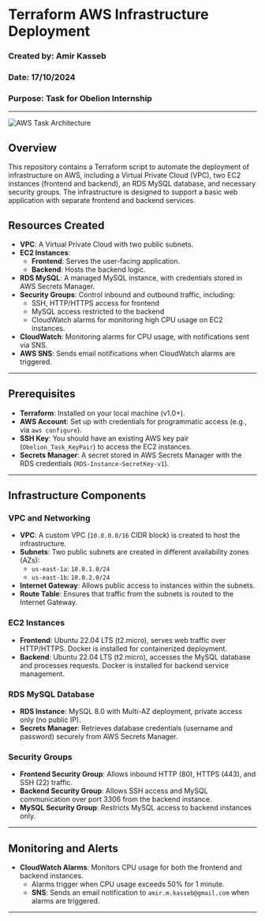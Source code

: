 # Terraform AWS Infrastructure Deployment
### Created by: Amir Kasseb  
### Date: 17/10/2024  
### Purpose: Task for Obelion Internship

---

![AWS Task  Architecture ](./Architceture.png.png)

## Overview

This repository contains a Terraform script to automate the deployment of infrastructure on AWS, including a Virtual Private Cloud (VPC), two EC2 instances (frontend and backend), an RDS MySQL database, and necessary security groups. The infrastructure is designed to support a basic web application with separate frontend and backend services.

## Resources Created

- **VPC**: A Virtual Private Cloud with two public subnets.
- **EC2 Instances**:
  - **Frontend**: Serves the user-facing application.
  - **Backend**: Hosts the backend logic.
- **RDS MySQL**: A managed MySQL instance, with credentials stored in AWS Secrets Manager.
- **Security Groups**: Control inbound and outbound traffic, including:
  - SSH, HTTP/HTTPS access for frontend
  - MySQL access restricted to the backend
  - CloudWatch alarms for monitoring high CPU usage on EC2 instances.
- **CloudWatch**: Monitoring alarms for CPU usage, with notifications sent via SNS.
- **AWS SNS**: Sends email notifications when CloudWatch alarms are triggered.

---

## Prerequisites

- **Terraform**: Installed on your local machine (v1.0+).
- **AWS Account**: Set up with credentials for programmatic access (e.g., via `aws configure`).
- **SSH Key**: You should have an existing AWS key pair (`Obelion_Task_KeyPair`) to access the EC2 instances.
- **Secrets Manager**: A secret stored in AWS Secrets Manager with the RDS credentials (`RDS-Instance-SecretKey-v1`).

---

## Infrastructure Components

### VPC and Networking
- **VPC**: A custom VPC (`10.0.0.0/16` CIDR block) is created to host the infrastructure.
- **Subnets**: Two public subnets are created in different availability zones (AZs):
  - `us-east-1a`: `10.0.1.0/24`
  - `us-east-1b`: `10.0.2.0/24`
- **Internet Gateway**: Allows public access to instances within the subnets.
- **Route Table**: Ensures that traffic from the subnets is routed to the Internet Gateway.

### EC2 Instances
- **Frontend**: Ubuntu 22.04 LTS (t2.micro), serves web traffic over HTTP/HTTPS. Docker is installed for containerized deployment.
- **Backend**: Ubuntu 22.04 LTS (t2.micro), accesses the MySQL database and processes requests. Docker is installed for backend service management.

### RDS MySQL Database
- **RDS Instance**: MySQL 8.0 with Multi-AZ deployment, private access only (no public IP).
- **Secrets Manager**: Retrieves database credentials (username and password) securely from AWS Secrets Manager.

### Security Groups
- **Frontend Security Group**: Allows inbound HTTP (80), HTTPS (443), and SSH (22) traffic.
- **Backend Security Group**: Allows SSH access and MySQL communication over port 3306 from the backend instance.
- **MySQL Security Group**: Restricts MySQL access to backend instances only.

---

## Monitoring and Alerts
- **CloudWatch Alarms**: Monitors CPU usage for both the frontend and backend instances.
  - Alarms trigger when CPU usage exceeds 50% for 1 minute.
  - **SNS**: Sends an email notification to `amir.m.kasseb@gmail.com` when alarms are triggered.

---
